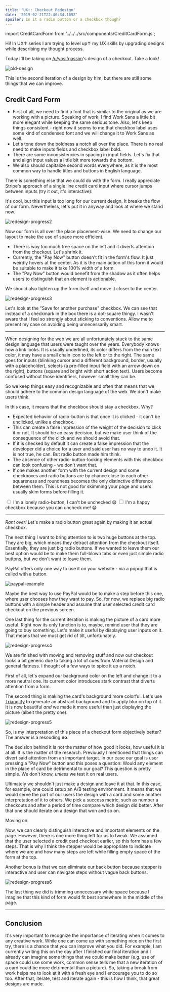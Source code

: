 ```yaml
---
title: 'UX↑: Checkout Redesign'
date: '2019-02-21T22:40:34.169Z'
spoiler: Is it a radio button or a checkbox though?
---
```


import CreditCardForm from '../../../src/components/CreditCardForm.js';

Hi! In UX↑ series I am trying to level up↑ my UX skills by upgrading designs while describing my thought process.

Today I'll be taking on [/u/yosifqassim](https://www.reddit.com/user/yosifqassim)'s design of a checkout. Take a look!

![old-design](https://i.imgur.com/XKxrSyG.png)

This is the second iteration of a design by him, but there are still some things that we can improve.

## Credit Card Form

- First of all, we need to find a font that is similar to the original as we are working with a picture. Speaking of work, I find Work Sans a little bit more elegant while keeping the same serious tone. Also, let's keep things consistent - right now it seems to me that checkbox label uses some kind of condensed font and we will change it to Work Sans as well.
- Let's tone down the boldness a notch all over the place. There is no real need to make inputs fields and checkbox label bold.
- There are some inconsistencies in spacing in input fields. Let's fix that and align input values a little bit more towards the bottom.
- We also should capitalize second words everywhere, as it is the most common way to handle titles and buttons in English language.

There is something else that we could do with the form. I really appreciate Stripe's approach of a single line credit card input where cursor jumps between inputs (try it out, it's interactive):

<CreditCardForm />

It's cool, but this input is too long for our current design. It breaks the flow of our form. Nevertheless, let's put it in anyway and look at where we stand now.

![redesign-progress2](https://i.imgur.com/XHxlOkJ.png)

Now our form is all over the place placement-wise. We need to change our layout to make the use of space more efficient.

- There is way too much free space on the left and it diverts attention from the checkout. Let's shrink it.
- Currently, the "Pay Now" button doesn't fit in the form's flow. It just weirdly hovers at the center. As it is the main action of this form it would be suitable to make it take 100% width of a form.
- The "Pay Now" button would benefit from the shadow as it often helps users to distinguish that an element is actionable.

We should also tighten up the form itself and move it closer to the center.

![redesign-progress3](https://i.imgur.com/gD3AnC8.png)

Let's look at the "Save for another purchase" checkbox. We can see that instead of a checkmark in the box there is a dot-square thingy. I wasn't aware that I feel so strongly about sticking to conventions. Allow me to present my case on avoiding being unnecessarily smart.

---

When designing for the web we are all unfortunately stuck to the same design language that users were taught over the years. Everybody knows how a link looks. It is usually underlined, its color differs from the main text color, it may have a small chain icon to the left or to the right. The same goes for inputs (blinking cursor and a different background, border, usually with a placeholder), selects (a pre-filled input field with an arrow down on the right), buttons (square and bright with short action text). Users become confused without those identifiers, however small they can be.

So we keep things easy and recognizable and often that means that we should adhere to the common design language of the web. We don't make users think.

In this case, it means that the checkbox should stay a checkbox. Why?

- Expected behavior of radio-button is that once it is clicked - it can't be unclicked, unlike a checkbox.
- This can create a false impression of the weight of the decision to click it or not. It should be an easy decision, but we make user think of the consequence of the click and we should avoid that.
- If it is checked by default it can create a false impression that the developer did a choice for a user and said user has no way to undo it. It is not true, he can. But radio button made him think.
- The absence of other radio-button-looking elements with this checkbox can look confusing - we don't want that.
- If one makes another form with the current design and some checkboxes and radio buttons are by chance close to each other squareness and roundness becomes the only distinctive difference between them. This is not good for skimming your page and users usually skim forms before filling it.

<div style={{ userSelect: 'none', display: 'flex', flexDirection:'column' }}>
  <label htmlFor="lonely-radio">
    <input id="lonely-radio" type="radio" value="lonely-radio" />
    I'm a lonely radio-button, I can't be unchecked 😪
  </label>

<label htmlFor="happy-checkbox">
<input id="happy-checkbox" type="checkbox" value="happy-checkbox" />
I'm a happy checkbox because you can uncheck me! 😁
</label>

</div>

---

_Rant over!_ Let's make a radio button great again by making it an actual checkbox.

The next thing I want to bring attention to is two huge buttons at the top. They are big, which means they detract attention from the checkout itself. Essentially, they are just big radio buttons. If we wanted to leave them our best option would be to make them full-blown tabs or even just simple radio buttons, but we don't want to leave them.

PayPal offers only one way to use it on your website - via a popup that is called with a button.

![paypal-example](https://www.paypalobjects.com/digitalassets/c/NA/web/canvas/paypal-checkout/Browser2-checkout-popup2.png)

Maybe the best way to use PayPal would be to make a step before this one, where user chooses how they want to pay. So, for now, we replace big radio buttons with a simple header and assume that user selected credit card checkout on the previous screen.

One last thing for the current iteration is making the picture of a card more useful. Right now its only function is to, maybe, remind user that they are going to buy something. Let's make it useful by displaying user inputs on it. That means that we must get rid of tilt, unfortunately.

![redesign-progress4](https://i.imgur.com/RC0fsVg.png)

We are finished with moving and removing stuff and now our checkout looks a bit generic due to taking a lot of cues from Material Design and general flatness. I thought of a few ways to spice it up a notch.

First of all, let's expand our background color on the left and change it to a more neutral one. Its current color introduces stark contrast that diverts attention from a form.

The second thing is making the card's background more colorful. Let's use [Trianglify](https://trianglify.io/) to generate an abstract background and to apply blur on top of it. It is now beautiful _and_ we made it more useful than just displaying the picture (albeit the pretty one).

![redesign-progress5](https://i.imgur.com/lqXhAOv.png)

So, is my interpretation of this piece of a checkout form objectively better? The answer is a resouding **no**.

The decision behind it is not the matter of how good it looks, how useful it is at all. It is the matter of the research. Previously I mentioned that things can divert said attention from an important target. In our case our goal is user pressing a "Pay Now" button and this poses a question: Would any element in the place of card be detrimental to our goal? This question is pretty simple. We don't know, _unless_ we test it on real users.

Ultimately we shouldn't just make a design and leave it at that. In this case, for example, one could setup an A/B testing environment. It means that we would serve the part of our users the design with a card and some another interpretation of it to others. We pick a success metric, such as number a checkouts and after a period of time compare which design did better. After that one should iterate on a design that won and so on.

Moving on.

Now, we can clearly distinguish interactive and important elements on the page. However, there is one more thing left for us to tweak. We assumed that the user selected a credit card checkout earlier, so this form has a few steps. That is why I think the stepper would be appropriate to indicate where we are and how many steps are left while filling empty space of the form at the top.

Another bonus is that we can eliminate our back button because stepper is interactive and user can navigate steps without vague back buttons.

![redesign-progress6](https://i.imgur.com/O3V3pWs.png)

The last thing we did is trimming unnecessary white space because I imagine that this kind of form would fit best somewhere in the middle of the page.

---

## Conclusion

It's very important to recognize the importance of iterating when it comes to any creative work. While one can come up with something nice on the first try, there is a chance that you can improve what you did. For example, I am currently writing this on the day after I finished our final iteration and I already can imagine some things that we could make better (e.g. use of space could use some work, common sense tells me that a new iteration of a card could be more detrimental than a picture). So, taking a break from work helps me to look at it with a fresh eye and I encourage you to do so too. After that, iterate, test and iterate again - this is how I think, that great designs are made.
